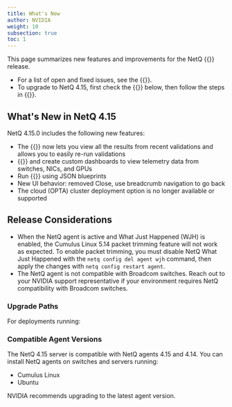 ```yaml
---
title: What's New
author: NVIDIA
weight: 10
subsection: true
toc: 1
---
```


This page summarizes new features and improvements for the NetQ {{<version>}} release. 

- For a list of open and fixed issues, see the {{<link title="NVIDIA NetQ 4.15 Release Notes" text="release notes">}}.
- To upgrade to NetQ 4.15, first check the {{<link title="#release-considerations" text="Release Considerations">}} below, then follow the steps in {{<link url="Upgrade-NetQ">}}.

## What's New in NetQ 4.15

NetQ 4.15.0 includes the following new features:

- The {{<link title="Validate Overall Network Health" text="Validation Summary card">}} now lets you view all the results from recent validations and allows you to easily re-run validations
- {{<link title="Integrate NetQ with Grafana">}} and create custom dashboards to view telemetry data from switches, NICs, and GPUs
- Run {{<link title="Validate Network Protocol and Service Operations/#topology-validations" text="topology validations">}} using JSON blueprints
- New UI behavior: removed Close, use breadcrumb navigation to go back
- The cloud (OPTA) cluster deployment option is no longer available or supported


## Release Considerations

- When the NetQ agent is active and What Just Happened (WJH) is enabled, the Cumulus Linux 5.14 packet trimming feature will not work as expected. To enable packet trimming, you must disable NetQ What Just Happened with the `netq config del agent wjh` command, then apply the changes with `netq config restart agent`.
- The NetQ agent is not compatible with Broadcom switches. Reach out to your NVIDIA support representative if your environment requires NetQ compatibility with Broadcom switches.

### Upgrade Paths

For deployments running:



### Compatible Agent Versions

The NetQ 4.15 server is compatible with NetQ agents 4.15 and 4.14. You can install NetQ agents on switches and servers running:

- Cumulus Linux
- Ubuntu

NVIDIA recommends upgrading to the latest agent version.